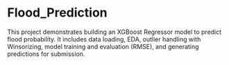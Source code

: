 # Flood_Prediction
This project demonstrates building an XGBoost Regressor model to predict flood probability. It includes data loading, EDA, outlier handling with Winsorizing, model training and evaluation (RMSE), and generating predictions for submission.
